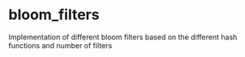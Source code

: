# bloom_filters
 Implementation of different bloom filters based on the different hash functions and number of filters
